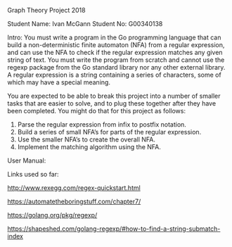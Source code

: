 Graph Theory Project 2018

Student Name: Ivan McGann
Student No: G00340138

Intro: 
You must write a program in the Go programming language that can
build a non-deterministic finite automaton (NFA) from a regular expression,
and can use the NFA to check if the regular expression matches any given
string of text. You must write the program from scratch and cannot use the
regexp package from the Go standard library nor any other external library.
A regular expression is a string containing a series of characters, some
of which may have a special meaning. 

You are expected to be able to break this project into a number of smaller
tasks that are easier to solve, and to plug these together after they have been
completed. You might do that for this project as follows:
1. Parse the regular expression from infix to postfix notation.
2. Build a series of small NFA’s for parts of the regular expression.
3. Use the smaller NFA’s to create the overall NFA.
4. Implement the matching algorithm using the NFA.


User Manual:


Links used so far:

http://www.rexegg.com/regex-quickstart.html

https://automatetheboringstuff.com/chapter7/

https://golang.org/pkg/regexp/

https://shapeshed.com/golang-regexp/#how-to-find-a-string-submatch-index